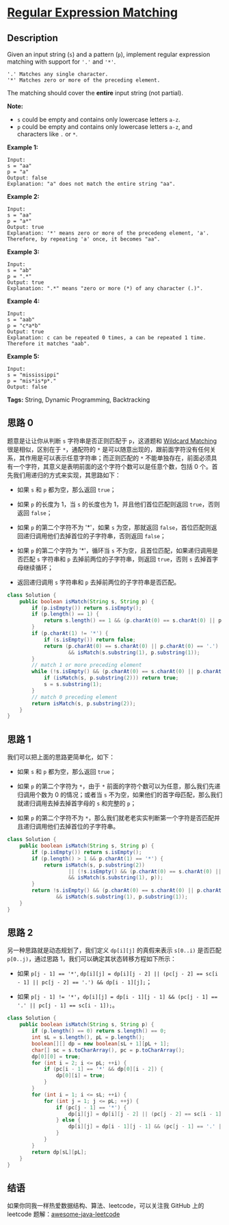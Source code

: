# [Regular Expression Matching][title]

## Description

Given an input string (`s`) and a pattern (`p`), implement regular expression matching with support for `'.'` and `'*'`.

```
'.' Matches any single character.
'*' Matches zero or more of the preceding element.
```

The matching should cover the **entire** input string (not partial).

**Note:**

- `s` could be empty and contains only lowercase letters `a-z`.
- `p` could be empty and contains only lowercase letters `a-z`, and characters like `.` or `*`.

**Example 1:**

```
Input:
s = "aa"
p = "a"
Output: false
Explanation: "a" does not match the entire string "aa".
```

**Example 2:**

```
Input:
s = "aa"
p = "a*"
Output: true
Explanation: '*' means zero or more of the precedeng element, 'a'. Therefore, by repeating 'a' once, it becomes "aa".
```

**Example 3:**

```
Input:
s = "ab"
p = ".*"
Output: true
Explanation: ".*" means "zero or more (*) of any character (.)".
```

**Example 4:**

```
Input:
s = "aab"
p = "c*a*b"
Output: true
Explanation: c can be repeated 0 times, a can be repeated 1 time. Therefore it matches "aab".
```

**Example 5:**

```
Input:
s = "mississippi"
p = "mis*is*p*."
Output: false
```

**Tags:** String, Dynamic Programming, Backtracking


## 思路 0

题意是让让你从判断 `s` 字符串是否正则匹配于 `p`，这道题和 [Wildcard Matching][044] 很是相似，区别在于 `*`，通配符的 `*` 是可以随意出现的，跟前面字符没有任何关系，其作用是可以表示任意字符串；而正则匹配的 `*` 不能单独存在，前面必须具有一个字符，其意义是表明前面的这个字符个数可以是任意个数，包括 0 个。首先我们用递归的方式来实现，其思路如下：

* 如果 `s` 和 `p` 都为空，那么返回 `true`；

* 如果 `p` 的长度为 1，当 `s` 的长度也为 1，并且他们首位匹配则返回 `true`，否则返回 `false`；

* 如果 `p` 的第二个字符不为 '*'，如果 `s` 为空，那就返回 `false`，首位匹配则返回递归调用他们去掉首位的子字符串，否则返回 `false`；

* 如果 `p` 的第二个字符为 '*'，循环当 `s` 不为空，且首位匹配，如果递归调用是否匹配 `s` 字符串和 `p` 去掉前两位的子字符串，则返回 `true`，否则 `s` 去掉首字母继续循环；

* 返回递归调用 `s` 字符串和 `p` 去掉前两位的子字符串是否匹配。

```java
class Solution {
    public boolean isMatch(String s, String p) {
        if (p.isEmpty()) return s.isEmpty();
        if (p.length() == 1) {
            return s.length() == 1 && (p.charAt(0) == s.charAt(0) || p.charAt(0) == '.');
        }
        if (p.charAt(1) != '*') {
            if (s.isEmpty()) return false;
            return (p.charAt(0) == s.charAt(0) || p.charAt(0) == '.')
                    && isMatch(s.substring(1), p.substring(1));
        }
        // match 1 or more preceding element
        while (!s.isEmpty() && (p.charAt(0) == s.charAt(0) || p.charAt(0) == '.')) {
            if (isMatch(s, p.substring(2))) return true;
            s = s.substring(1);
        }
        // match 0 preceding element
        return isMatch(s, p.substring(2));
    }
}
```


## 思路 1

我们可以把上面的思路更简单化，如下：

* 如果 `s` 和 `p` 都为空，那么返回 `true`；

* 如果 `p` 的第二个字符为 `*`，由于 `*` 前面的字符个数可以为任意，那么我们先递归调用个数为 0 的情况；或者当 `s` 不为空，如果他们的首字母匹配，那么我们就递归调用去掉去掉首字母的 `s` 和完整的 `p`；

* 如果 `p` 的第二个字符不为 `*`，那么我们就老老实实判断第一个字符是否匹配并且递归调用他们去掉首位的子字符串。

```java
class Solution {
    public boolean isMatch(String s, String p) {
        if (p.isEmpty()) return s.isEmpty();
        if (p.length() > 1 && p.charAt(1) == '*') {
            return isMatch(s, p.substring(2))
                    || (!s.isEmpty() && (p.charAt(0) == s.charAt(0) || p.charAt(0) == '.')
                    && isMatch(s.substring(1), p));
        }
        return !s.isEmpty() && (p.charAt(0) == s.charAt(0) || p.charAt(0) == '.')
                && isMatch(s.substring(1), p.substring(1));
    }
}
```

## 思路 2

另一种思路就是动态规划了，我们定义 `dp[i][j]` 的真假来表示 `s[0..i)` 是否匹配 `p[0..j)`，通过思路 1，我们可以确定其状态转移方程如下所示：

* 如果 `p[j - 1] == '*'`, `dp[i][j] = dp[i][j - 2] || (pc[j - 2] == sc[i - 1] || pc[j - 2] == '.') && dp[i - 1][j];`；

* 如果 `p[j - 1] != '*'`，`dp[i][j] = dp[i - 1][j - 1] && (pc[j - 1] == '.' || pc[j - 1] == sc[i - 1]);`。

```java
class Solution {
    public boolean isMatch(String s, String p) {
        if (p.length() == 0) return s.length() == 0;
        int sL = s.length(), pL = p.length();
        boolean[][] dp = new boolean[sL + 1][pL + 1];
        char[] sc = s.toCharArray(), pc = p.toCharArray();
        dp[0][0] = true;
        for (int i = 2; i <= pL; ++i) {
            if (pc[i - 1] == '*' && dp[0][i - 2]) {
                dp[0][i] = true;
            }
        }
        for (int i = 1; i <= sL; ++i) {
            for (int j = 1; j <= pL; ++j) {
                if (pc[j - 1] == '*') {
                    dp[i][j] = dp[i][j - 2] || (pc[j - 2] == sc[i - 1] || pc[j - 2] == '.') && dp[i - 1][j];
                } else {
                    dp[i][j] = dp[i - 1][j - 1] && (pc[j - 1] == '.' || pc[j - 1] == sc[i - 1]);
                }
            }
        }
        return dp[sL][pL];
    }
}
```


## 结语

如果你同我一样热爱数据结构、算法、leetcode，可以关注我 GitHub 上的 leetcode 题解：[awesome-java-leetcode][ajl]



[044]: https://github.com/Blankj/awesome-java-leetcode/blob/master/note/044/README.md
[title]: https://leetcode.com/problems/regular-expression-matching
[ajl]: https://github.com/Blankj/awesome-java-leetcode
